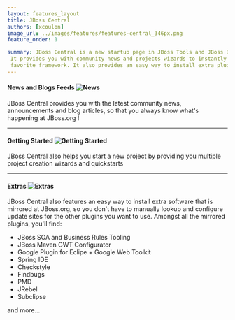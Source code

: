 ```yaml
---
layout: features_layout
title: JBoss Central
authors: [xcoulon]
image_url: ../images/features/features-central_346px.png
feature_order: 1

summary: JBoss Central is a new startup page in JBoss Tools and JBoss Developer Studio. 
 It provides you with community news and projects wizards to instantly start working with your 
 favorite framework. It also provides an easy way to install extra plugins.
---
```


#### News and Blogs Feeds ![News](../../images/features/features-central_346px.png) 
JBoss Central provides you with the latest community news, announcements and blog articles, so that you always know what's happening at JBoss.org !

***
#### Getting Started ![Getting Started](../../images/features/features-central_346px.png)
JBoss Central also helps you start a new project by providing you multiple project creation wizards and quickstarts  

***
#### Extras ![Extras](../../images/features/features-central_346px.png)
JBoss Central also features an easy way to install extra software that is mirrored at JBoss.org, 
so you don't have to manually lookup and configure update sites for the other plugins you want to use. 
Amongst all the mirrored plugins, you'll find:

* JBoss SOA and Business Rules Tooling
* JBoss Maven GWT Configurator
* Google Plugin for Eclipe  + Google Web Toolkit
* Spring IDE
* Checkstyle
* Findbugs
* PMD
* JRebel
* Subclipse

and more...

